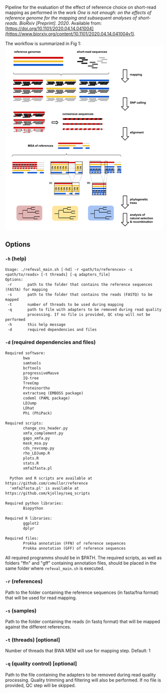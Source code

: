 Pipeline for the evaluation of the effect of reference choice on short-read mapping as performed in the work *One is not enough: on the effects of reference genome for the mapping and subsequent analyses of short-reads. BioRxiv [Preprint]. 2020*. Available from: [https://doi.org/10.1101/2020.04.14.041004](https://www.biorxiv.org/content/10.1101/2020.04.14.041004v1).

The workflow is summarized in Fig 1:
![Fig 1](Fig1_overview.png)

## Options

### `-h` (help)
```
Usage: ./refeval_main.sh [-hd] -r <path/to/references> -s <path/to/reads> [-t threads] [-q adapters_file]
Options:
 -r       path to the folder that contains the reference sequences (FASTA) for mapping
 -s       path to the folder that contains the reads (FASTQ) to be mapped
 -t       number of threads to be used during mapping
 -q       path to file with adapters to be removed during read quality
          processing. If no file is provided, QC step will not be performed
 -h       this help message
 -d       required dependencies and files
```

### `-d` (required dependencies and files)
```
Required software:
        bwa
        samtools
        bcftools
        progressiveMauve
        IQ-tree
        TreeCmp
        Proteinortho
        extractseq (EMBOSS package)
        codeml (PAML package)
        LDJump
        LDhat
        Phi (PhiPack)

Required scripts:
        change_cns_header.py
        xmfa_complement.py
        gaps_xmfa.py
        mask_msa.py
        cds_revcomp.py
        rho_LDJump.R
        plots.R
        stats.R
        xmfa2fasta.pl

  Python and R scripts are available at https://github.com/cvmullor/reference
  'xmfa2fasta.pl' is available at https://github.com/kjolley/seq_scripts

Required python libraries:
        Biopython

Required R libraries:
        ggplot2
        dplyr

Required files:
        Prokka annotation (FFN) of reference sequences
        Prokka annotation (GFF) of reference sequences
```

All required programms should be in $PATH. The required scripts, as well as folders "ffn" and "gff" containing annotation files, should be placed in the same folder where `refeval_main.sh` is executed. 


### `-r` (references)
Path to the folder containing the reference sequences (in fasta/fna format) that will be used for read mapping.

### `-s` (samples)
Path to the folder containing the reads (in fastq format) that will be mapped against the different references.

### `-t` (threads) [optional]
Number of threads that BWA MEM will use for mapping step. Default: 1

### `-q` (quality control) [optional]
Path to the file containing the adapters to be removed during read quality processing. Quality trimming and filtering will also be performed.
If no file is provided, QC step will be skipped.
